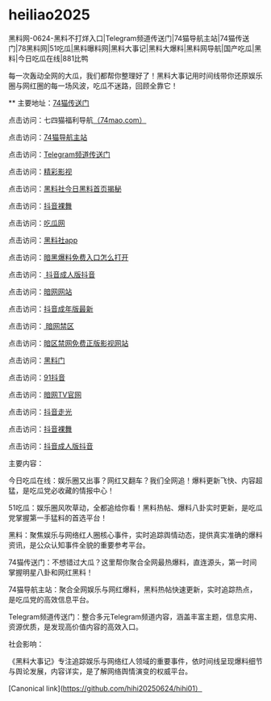 # heiliao2025
黑料网-0624-黑料不打烊入口|Telegram频道传送门|74猫导航主站|74猫传送门|78黑料网|51吃瓜|黑料曝料网|黑料大事记|黑料大爆料|黑料网导航|国产吃瓜|黑料|今日吃瓜在线|881比鸭

每一次轰动全网的大瓜，我们都帮你整理好了！黑料大事记用时间线带你还原娱乐圈与网红圈的每一场风波，吃瓜不迷路，回顾全靠它！

** 主要地址：<a href="https://74mao.com/">74猫传送门</a>

点击访问：七四猫福利导航<a href="https://74mao.com/">（74mao.com）</a>

点击访问：<a href="https://74mao.com/">74猫导航主站</a>

点击访问：<a href="https://74mao.com/">Telegram频道传送门</a>

点击访问：<a href="https://hj-216.pages.dev/">精彩影视</a>

点击访问：<a href="https://hl434.pages.dev/">黑料社今日黑料首页揭秘</a>

点击访问：<a href="https://dy9-14.pages.dev/">抖音裸舞</a>

点击访问：<a href="https://hl436.pages.dev/">吃瓜网</a>

点击访问：<a href="https://hl377.pages.dev/">黑料社app</a>

点击访问：<a href="https://hl437.pages.dev/">暗黑爆料免费入口怎么打开</a>

点击访问：<a href="https://dy8-23.pages.dev/"> 抖音成人版抖音</a>

点击访问：<a href="https://aw10-23.pages.dev/">暗网网站</a>

点击访问：<a href="https://dy4-23.pages.dev/">抖音成年版最新</a>

点击访问：<a href="https://aw4-23.pages.dev/"> 暗网禁区</a>

点击访问：<a href="https://aw5-23.pages.dev/">暗区禁网免费正版影视网站</a>

点击访问：<a href="https://hl443.pages.dev/">黑料门</a>

点击访问：<a href="https://dy7-23.pages.dev/">91抖音</a>

点击访问：<a href="https://aw7-23.pages.dev/">暗网TV官网</a>

点击访问：<a href="https://dy10-23.pages.dev/">抖音走光</a>

点击访问：<a href="https://dy9-23.pages.dev/">抖音裸舞</a>

点击访问：<a href="https://dy8-23.pages.dev/">抖音成人版抖音</a>

主要内容：

今日吃瓜在线：娱乐圈又出事？网红又翻车？我们全网追！爆料更新飞快、内容超猛，是吃瓜党必收藏的情报中心！

51吃瓜：娱乐圈风吹草动，全都追给你看！黑料热帖、爆料八卦实时更新，是吃瓜党掌握第一手猛料的首选平台！

黑料：聚焦娱乐与网络红人圈核心事件，实时追踪舆情动态，提供真实准确的爆料资讯，是公众认知事件全貌的重要参考平台。

74猫传送门：不想错过大瓜？这里帮你聚合全网最热爆料，直连源头，第一时间掌握明星八卦和网红黑料！

74猫导航主站：聚合全网娱乐与网红爆料，黑料热帖快速更新，实时追踪热点，是吃瓜党的高效信息平台。

Telegram频道传送门：整合多元Telegram频道内容，涵盖丰富主题，信息实用、资源优质，是发现高价值内容的高效入口。

社会影响：

《黑料大事记》专注追踪娱乐与网络红人领域的重要事件，依时间线呈现爆料细节与舆论发展，内容详实，是了解网络舆情演变的权威平台。

[Canonical link](https://github.com/hihi20250624/hihi01）
